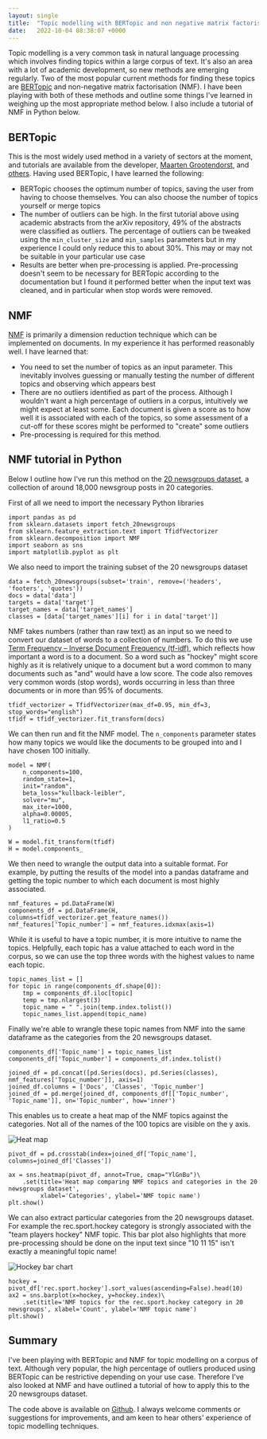 ```yaml
---
layout: single
title:  "Topic modelling with BERTopic and non negative matrix factorisation"
date:   2022-10-04 08:38:07 +0000
---
```



Topic modelling is a very common task in natural language processing which involves finding topics within a large corpus of text. It's also an area with a lot of academic development, so new methods are emerging regularly. Two of the most popular current methods for finding these topics are [BERTopic](https://pypi.org/project/bertopic) and non-negative matrix factorisation (NMF). I have been playing with both of these methods and outline some things I've learned in weighing up the most appropriate method below. I also include a tutorial of NMF in Python below.

## BERTopic

This is the most widely used method in a variety of sectors at the moment, and tutorials are available from the developer, [Maarten Grootendorst](https://www.kaggle.com/code/maartengr/topic-modeling-arxiv-abstract-with-bertopic), and [others](https://hackernoon.com/nlp-tutorial-topic-modeling-in-python-with-bertopic-372w35l9?utm_source=pocket_mylist). Having used BERTopic, I have learned the following:

- BERTopic chooses the optimum number of topics, saving the user from having to choose themselves. You can also choose the number of topics yourself or merge topics
- The number of outliers can be high. In the first tutorial above using academic abstracts from the arXiv repository, 49% of the abstracts were classified as outliers. The percentage of outliers can be tweaked using the `min_cluster_size` and `min_samples` parameters but in my experience I could only reduce this to about 30%. This may or may not be suitable in your particular use case
- Results are better when pre-processing is applied. Pre-processing doesn't seem to be necessary for BERTopic according to the documentation but I found it performed better when the input text was cleaned, and in particular when stop words were removed.

## NMF

[NMF](https://scikit-learn.org/stable/modules/generated/sklearn.decomposition.NMF.html) is primarily a dimension reduction technique which can be implemented on documents. In my experience it has performed reasonably well. I have learned that:

- You need to set the number of topics as an input parameter. This inevitably involves guessing or manually testing the number of different topics and observing which appears best
- There are no outliers identified as part of the process. Although I wouldn't want a high percentage of outliers in a corpus, intuitively we might expect at least some. Each document is given a score as to how well it is associated with each of the topics, so some assessment of a cut-off for these scores might be performed to "create" some outliers
- Pre-processing is required for this method.

## NMF tutorial in Python

Below I outline how I've run this method on the [20 newsgroups dataset](https://scikit-learn.org/0.19/datasets/twenty_newsgroups.html), a collection of around 18,000 newsgroup posts in 20 categories.

First of all we need to import the necessary Python libraries

```
import pandas as pd
from sklearn.datasets import fetch_20newsgroups
from sklearn.feature_extraction.text import TfidfVectorizer
from sklearn.decomposition import NMF
import seaborn as sns
import matplotlib.pyplot as plt

```

We also need to import the training subset of the 20 newsgroups dataset

```
data = fetch_20newsgroups(subset='train', remove=('headers', 'footers', 'quotes'))
docs = data['data']
targets = data['target']
target_names = data['target_names']
classes = [data['target_names'][i] for i in data['target']]
```

NMF takes numbers (rather than raw text) as an input so we need to convert our dataset of words to a collection of numbers. To do this we use [Term Frequency – Inverse Document Frequency (tf-idf)](https://en.wikipedia.org/wiki/Tf%E2%80%93idf), which reflects how important a word is to a document. So a word such as "hockey" might score highly as it is relatively unique to a document but a word common to many documents such as "and" would have a low score. The code also removes very common words (stop words), words occurring in less than three documents or in more than 95% of documents.

```
tfidf_vectorizer = TfidfVectorizer(max_df=0.95, min_df=3, stop_words="english")
tfidf = tfidf_vectorizer.fit_transform(docs)
```

We can then run and fit the NMF model. The `n_components` parameter states how many topics we would like the documents to be grouped into and I have chosen 100 initially.

```
model = NMF(
    n_components=100,
    random_state=1,
    init="random",
    beta_loss="kullback-leibler",
    solver="mu",
    max_iter=1000,
    alpha=0.00005,
    l1_ratio=0.5
)

W = model.fit_transform(tfidf)
H = model.components_
```

We then need to wrangle the output data into a suitable format. For example, by putting the results of the model into a pandas dataframe and getting the topic number to which each document is most highly associated.

```
nmf_features = pd.DataFrame(W)
components_df = pd.DataFrame(H, columns=tfidf_vectorizer.get_feature_names())
nmf_features['Topic_number'] = nmf_features.idxmax(axis=1)
```

While it is useful to have a topic number, it is more intuitive to name the topics. Helpfully, each topic has a value attached to each word in the corpus, so we can use the top three words with the highest values to name each topic.

```
topic_names_list = []
for topic in range(components_df.shape[0]):
    tmp = components_df.iloc[topic]
    temp = tmp.nlargest(3)
    topic_name = " ".join(temp.index.tolist())
    topic_names_list.append(topic_name)
```

Finally we're able to wrangle these topic names from NMF into the same dataframe as the categories from the 20 newsgroups dataset.

```
components_df['Topic_name'] = topic_names_list
components_df['Topic_number'] = components_df.index.tolist()

joined_df = pd.concat([pd.Series(docs), pd.Series(classes), nmf_features['Topic_number']], axis=1)
joined_df.columns = ['Docs', 'Classes', 'Topic_number']
joined_df = pd.merge(joined_df, components_df[['Topic_number', 'Topic_name']], on='Topic_number', how='inner')
```

This enables us to create a heat map of the NMF topics against the categories. Not all of the names of the 100 topics are visible on the y axis.

![Heat map]({{site.url}}/assets/NMF_heatmap.png)

```
pivot_df = pd.crosstab(index=joined_df['Topic_name'], columns=joined_df['Classes'])

ax = sns.heatmap(pivot_df, annot=True, cmap="YlGnBu")\
    .set(title='Heat map comparing NMF topics and categories in the 20 newsgroups dataset',
         xlabel='Categories', ylabel='NMF topic name')
plt.show()
```

We can also extract particular categories from the 20 newsgroups dataset. For example the rec.sport.hockey category is strongly associated with the "team players hockey" NMF topic. This bar plot also highlights that more pre-processing should be done on the input text since "10 11 15" isn't exactly a meaningful topic name!

![Hockey bar chart]({{site.url}}/assets/Bar_chart_hockey.png)

```
hockey = pivot_df['rec.sport.hockey'].sort_values(ascending=False).head(10)
ax2 = sns.barplot(x=hockey, y=hockey.index)\
    .set(title='NMF topics for the rec.sport.hockey category in 20 newsgroups', xlabel='Count', ylabel='NMF topic name')
plt.show()
```

## Summary

I've been playing with BERTopic and NMF for topic modelling on a corpus of text. Although very popular, the high percentage of outliers produced using BERTopic can be restrictive depending on your use case. Therefore I've also looked at NMF and have outlined a tutorial of how to apply this to the 20 newsgroups dataset.

The code above is available on [Github](https://github.com/gaskyk/nmf_topic_modelling/blob/master/NMF_clustering_demo_20newsgroups.py). I always welcome comments or suggestions for improvements, and am keen to hear others' experience of topic modelling techniques.
